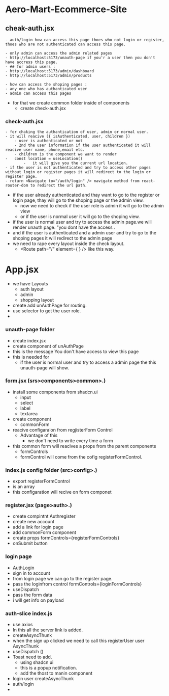 # Aero-Mart-Ecommerce-Site


 
## cheak-auth.jsx

    - auth/login how can access this page thoes who not login or register, thoes who are not authenticated can access this page.

    - only admin can access the admin related pages
    - http://localhost:5173/unauth-page if you'r a user then you don't have accress this page.
    - ## for admin users :
    - http://localhost:5173/admin/dashboard
    - http://localhost:5173/admin/products

    - how can access the shoping pages :
    - any one who has authanticated user
    - admin can access this pages
  - for that we create common folder inside of components
    - create check-auth.jsx
  ### check-auth.jsx
    - for chaking the authantication of user, admin or normal user.
    - it will reacive ({ isAuthenticated, user, children }) 
        - user is authenticated or not
        - 2nd the user information if the user authenticated it will reacive user name, phone,email etc.
        - children is the component we want to render
    -   const location = useLocation()
            -   it will give you the current url location.
    - if the user is not authenticated and try to access other pages without login or register pages it will redirect to the login or register page.
    - return <Navigate to="/auth/login" /> navigate method from react-router-dom to redirect the url path.
  - if the user already authenticated and thay want to go to the register or login page, thay will go to the shoping page or the admin view.
      - now we need to check if the user role is admin it will go to the admin view
      - or if the user is normal user it will go to the shoping view.
  - if the user is normal user and try to access the admin page.we will render unauth page. "you dont have the access .
  - and if the user is authenticated and a admin user and try to go to the shoping pages it will redirect to the admin page
  - we need to rape every layout inside the check layout.
      - <Route
          path="/"
          element={
            <CheckAuth
              isAuthenticated={isAuthenticated}
              user={user}
            ></CheckAuth>
          }
        /> like this way.


# App.jsx
  - we have Layouts
    - auth layout
    - admin
    - shopping layout 
  - create add unAuthPage  for routing.
  - use selector to get the user role.
  - 
  
### unauth-page folder
  - create index.jsx
  - create component of unAuthPage
  - this is the message You don't have access to view this page
  - this is needed for
      - if the user is normal user and try to access a admin page the this unauth-page will show.

### form.jsx (srs>components>common>.)
  - install some components from shadcn.ui
    - input
    - select
    - label
    - textarea
  - create component 
    - commonForm
  - reacive configaraion from regjisterForm Control
    - Advantage of this
      - we don't need to write every time a form
  - this common form will reacives a props from the parent components
    - formControls
    - formControl will come from the cofig registerFormControl.

### index.js config folder (src>config>.)
  - export registerFormControl 
  - is an array
  - this configaration will recive on form componet


### register.jsx (page>auth>.)
  - create compintnt Authregister
  - create new account
  - add a link for login page
  - add commonForm component
  - create props formControls={registerFormControls}
  - onSubmit button
  

### login page
  - AuthLogin
  - sign in to account 
  - from login page we can go to the register page.
  - pass the loginfrom control   formControls={loginFormControls}
  - useDispatch
  - pass the form data 
  - i will get info on payload


### auth-slice index.js
  - use axios
  - In this all the server link is added.
  - createAsyncThunk 
  - when the sign up clicked we need to call this registerUser user AsyncThunk
  -  useDispatch ()
  -  Toast need to add.
     -  using shadcn ui
     -  this is a popup notification.
     -  add the thost to manin component
  - login user createAsyncThunk 
  - auth/login
  - 